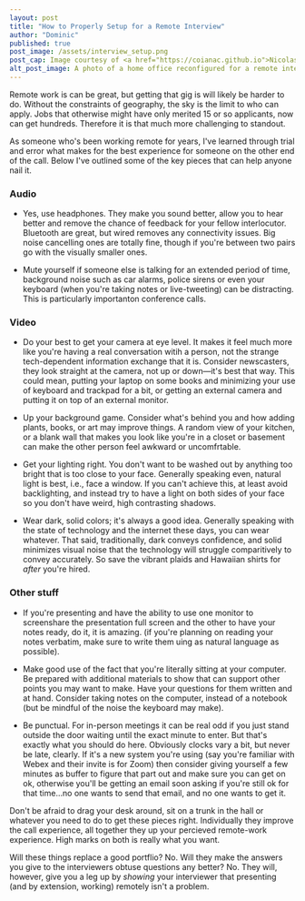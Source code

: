 ```yaml
---
layout: post
title: "How to Properly Setup for a Remote Interview"
author: "Dominic"
published: true
post_image: /assets/interview_setup.png
post_cap: Image courtesy of <a href="https://coianac.github.io">Nicolas Coia</a>
alt_post_image: A photo of a home office reconfigured for a remote interview
---
```


Remote work is can be great, but getting that gig is will likely be harder to do. Without the constraints of geography, the sky is the limit to who can apply. Jobs that otherwise might have only merited 15 or so applicants, now can get hundreds. Therefore it is that much more challenging to standout.

As someone who's been working remote for years, I've learned through trial and error what makes for the best experience for someone on the other end of the call. Below I've outlined some of the key pieces that can help anyone nail it.

### Audio
* Yes, use headphones. They make you sound better, allow you to hear better and remove the chance of feedback for your fellow interlocutor. Bluetooth are great, but wired removes any connectivity issues. Big noise cancelling ones are totally fine, though if you're between two pairs go with the visually smaller ones.

* Mute yourself if someone else is talking for an extended period of time, background noise such as car alarms, police sirens or even your keyboard (when you're taking notes or live-tweeting) can be distracting. This is particularly importanton conference calls.

### Video
* Do your best to get your camera at eye level. It makes it feel much more like you're having a real conversation witih a person, not the strange tech-dependent information exchange that it is. Consider newscasters, they look straight at the camera, not up or down—it's best that way. This could mean, putting your laptop on some books and minimizing your use of keyboard and trackpad for a bit, or getting an external camera and putting it on top of an external monitor. 

* Up your background game. Consider what's behind you and how adding plants, books, or art may improve things. A random view of your kitchen, or a blank wall that makes you look like you're in a closet or basement can make the other person feel awkward or uncomfrtable. 

* Get your lighting right. You don't want to be washed out by anything too bright that is too close to your face. Generally speaking even, natural light is best, i.e., face a window. If you can't achieve this, at least avoid backlighting, and instead try to have a light on both sides of your face so you don't have weird, high contrasting shadows.

* Wear dark, solid colors; it's always a good idea. Generally speaking with the state of technology and the internet these days, you can wear whatever. That said, traditionally, dark conveys confidence, and solid minimizes visual noise that the technology will struggle comparitively to convey accurately. So save the vibrant plaids and Hawaiian shirts for _after_ you're hired.

### Other stuff
* If you're presenting and have the ability to use one monitor to screenshare the presentation full screen and the other to have your notes ready, do it, it is amazing. (if you're planning on reading your notes verbatim, make sure to write them uing as natural language as possible).

* Make good use of the fact that you're literally sitting at your computer. Be prepared with additional materials to show that can support other points you may want to make. Have your questions for them written and at hand. Consider taking notes on the computer, instead of a notebook (but be mindful of the noise the keyboard may make).

* Be punctual. For in-person meetings it can be real odd if you just stand outside the door waiting until the exact minute to enter. But that's exactly what you should do here. Obviously clocks vary a bit, but never be late, clearly. If it's a new system you're using (say you're familiar with Webex and their invite is for Zoom) then consider giving yourself a few minutes as buffer to figure that part out and make sure you can get on ok, otherwise you'll be getting an email soon asking if you're still ok for that time…no one wants to send that email, and no one wants to get it.

Don't be afraid to drag your desk around, sit on a trunk in the hall or whatever you need to do to get these pieces right. Individually they improve the call experience, all together they up your percieved remote-work experience. High marks on both is really what you want.

Will these things replace a good portflio? No. Will they make the answers you give to the interviewers obtuse questions any better? No. They will, however, give you a leg up by _showing_ your interviewer that presenting (and by extension, working) remotely isn't a problem. 
